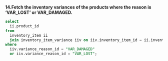 **14.Fetch the inventory variances of the products where the reason is ‘VAR_LOST’ or VAR_DAMAGED.**
```sql
select 
  ii.product_id 
from 
  inventory_item ii 
  join inventory_item_variance iiv on iiv.inventory_item_id = ii.inventory_item_id 
where 
  iiv.variance_reason_id = "VAR_DAMAGED" 
  or iiv.variance_reason_id = "VAR_LOST";
```
